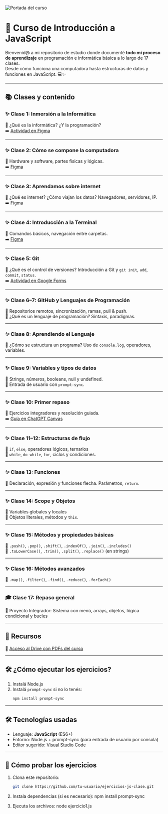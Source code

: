 ![Portada del curso](./portada.png)

# 🧠 Curso de Introducción a JavaScript

Bienvenid@ a mi repositorio de estudio donde documenté **todo mi proceso de aprendizaje** en programación e informática básica a lo largo de 17 clases.  
Desde cómo funciona una computadora hasta estructuras de datos y funciones en JavaScript. 💻✨

---

## 📚 Clases y contenido

### ✨ Clase 1: Inmersión a la Informática
🔸 ¿Qué es la informática? ¿Y la programación?  
➡️ [Actividad en Figma](https://www.figma.com/board/n3GLZHkcTQtSLL9jWX2qg4/Presentacion-Intro-Javascript?node-id=0-1&p=f&t=ttD9TJYU3qr8SPCA-0)

---

### ✨ Clase 2: Cómo se compone la computadora
🔸 Hardware y software, partes físicas y lógicas.  
➡️ [Figma](https://www.figma.com/board/cwE8lZCbCKo5uSLz1LDZvD/Clase-2--Como-se-compone-la-computadora-?t=RgMPXoxll0Wdhm8M-0)

---

### ✨ Clase 3: Aprendamos sobre internet
🔸 ¿Qué es internet? ¿Cómo viajan los datos? Navegadores, servidores, IP.  
➡️ [Figma](https://www.figma.com/board/1tXEF0MMFzdWhu492A4waf/Clase-3--Aprendamos-sobre-internet?node-id=0-1&t=yebhLVrNMSOv6NOX-1)

---

### ✨ Clase 4: Introducción a la Terminal
🔸 Comandos básicos, navegación entre carpetas.  
➡️ [Figma](https://www.figma.com/board/aPzTZSGZb7nNZYHuPuMf6K/Clase-4--Introducción-a-la-terminal?t=ipneyq2pX1GsqP4V-6)

---

### ✨ Clase 5: Git
🔸 ¿Qué es el control de versiones? Introducción a Git y `git init`, `add`, `commit`, `status`.  
➡️ [Actividad en Google Forms](https://forms.gle/pEyWie7vuLHH6L8v7)

---

### ✨ Clase 6–7: GitHub y Lenguajes de Programación
🔸 Repositorios remotos, sincronización, ramas, pull & push.  
🔸 ¿Qué es un lenguaje de programación? Sintaxis, paradigmas.

---

### ✨ Clase 8: Aprendiendo el Lenguaje
🔸 ¿Cómo se estructura un programa? Uso de `console.log`, operadores, variables.

---

### ✨ Clase 9: Variables y tipos de datos
🔸 Strings, números, booleans, null y undefined.  
🔸 Entrada de usuario con `prompt-sync`.

---

### ✨ Clase 10: Primer repaso
🔸 Ejercicios integradores y resolución guiada.  
➡️ [Guía en ChatGPT Canvas](https://chatgpt.com/canvas/shared/68375096839481918849c9bfac0940ba)

---

### ✨ Clase 11–12: Estructuras de flujo
🔸 `if`, `else`, operadores lógicos, ternarios  
🔸 `while`, `do while`, `for`, ciclos y condiciones.

---

### ✨ Clase 13: Funciones
🔸 Declaración, expresión y funciones flecha. Parámetros, `return`.

---

### ✨ Clase 14: Scope y Objetos
🔸 Variables globales y locales  
🔸 Objetos literales, métodos y `this`.

---

### ✨ Clase 15: Métodos y propiedades básicas
🔸 `.push()`, `.pop()`, `.shift()`, `.indexOf()`, `.join()`, `.includes()`  
🔸 `.toLowerCase()`, `.trim()`, `.split()`, `.replace()` (en strings)

---

### ✨ Clase 16: Métodos avanzados
🔸 `.map()`, `.filter()`, `.find()`, `.reduce()`, `.forEach()`

---

### 🎓 Clase 17: Repaso general 
🔸 Proyecto Integrador: Sistema con menú, arrays, objetos, lógica condicional y bucles  

---

## 📁 Recursos

📎 [Acceso al Drive con PDFs del curso](https://drive.google.com/drive/folders/1pNgqu9mZ3Vc340V6S-vKWQ29Md8Dc-45?usp=drive_link)

---

## 🛠 ¿Cómo ejecutar los ejercicios?

1. Instalá Node.js
2. Instalá `prompt-sync` si no lo tenés:
   ```bash
   npm install prompt-sync

---

## 🛠 Tecnologías usadas

- Lenguaje: **JavaScript** (ES6+)
- Entorno: Node.js + prompt-sync (para entrada de usuario por consola)
- Editor sugerido: [Visual Studio Code](https://code.visualstudio.com/)

---

## 👀 Cómo probar los ejercicios

1. Clona este repositorio:
   ```bash
   git clone https://github.com/tu-usuario/ejercicios-js-clase.git

2. Instala dependencias (si es necesario):
  npm install prompt-sync


3. Ejecuta los archivos:
 node ejercicio1.js


